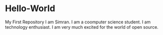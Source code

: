 # Hello-World
 My First Repository
 I am Simran.
I am a coomputer science student.
I am technology enthusiast.
I am very much excited for the world of open source.
